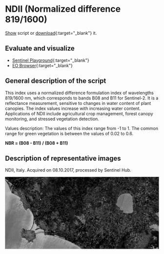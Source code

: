 # NDII (Normalized difference 819/1600)
<a href="#" id='togglescript'>Show</a> script or [download](script.js){:target="_blank"} it.
<div id='script_view' style="display:none">
{% highlight javascript %}
{% include_relative script.js %}
{% endhighlight %}
</div>

## Evaluate and visualize
 - [Sentinel Playground](https://apps.sentinel-hub.com/sentinel-playground/?source=S2&lat=43.514198796857976&lng=16.601028442382812&zoom=11&preset=CUSTOM&layers=B01,B02,B03&maxcc=20&gain=1.0&gamma=1.0&time=2019-06-01%7C2019-12-23&atmFilter=&showDates=false&evalscript=ICAgICAgLy8KLy8gTm9ybWFsaXplZCBEaWZmZXJlbmNlIDgxOS8xNjAwIE5ESUkgKGFiYnJ2LiBORElJKQovLwovLyBHZW5lcmFsIGZvcm11bGE6ICg4MTlubS0xNjAwbm0pLyg4MTlubSsxNjAwbm0pCi8vCi8vIFVSTCBodHRwczovL3d3dy5pbmRleGRhdGFiYXNlLmRlL2RiL3NpLXNpbmdsZS5waHA%2Fc2Vuc29yX2lkPTk2JnJzaW5kZXhfaWQ9MjQyCi8vCgpsZXQgaW5kZXggPSAoQjA4IC0gQjExKSAvIChCMDggKyBCMTEpOwpyZXR1cm5baW5kZXhd&evalscripturl=https://raw.githubusercontent.com/sentinel-hub/custom-scripts/master/sentinel-2/ndwi/script.js){:target="_blank"}
 - [EO Browser](https://apps.sentinel-hub.com/eo-browser/?lat=42.5463&lng=11.5961&zoom=11&time=2019-12-10&preset=CUSTOM&datasource=Sentinel-2%20L1C&layers=B01,B02,B03&evalscript=ICAgICAgLy8KLy8gTm9ybWFsaXplZCBEaWZmZXJlbmNlIDgxOS8xNjAwIE5ESUkgKGFiYnJ2LiBORElJKQovLwovLyBHZW5lcmFsIGZvcm11bGE6ICg4MTlubS0xNjAwbm0pLyg4MTlubSsxNjAwbm0pCi8vCi8vIFVSTCBodHRwczovL3d3dy5pbmRleGRhdGFiYXNlLmRlL2RiL3NpLXNpbmdsZS5waHA%2Fc2Vuc29yX2lkPTk2JnJzaW5kZXhfaWQ9MjQyCi8vCgpsZXQgaW5kZXggPSAoQjA4IC0gQjExKSAvIChCMDggKyBCMTEpOwpyZXR1cm5baW5kZXhd){:target="_blank"}
## General description of the script

This index uses a normalized difference formulation index of wavelengths 819/1600 nm, which corresponds to bands B08 and B11 for Sentinel-2. It is a reflectance measurement, sensitive to changes in water content of plant canopies. The index values increase with increasing water content. Applications of NDII include agricultural crop management, forest canopy monitoring, and stressed vegetation detection.

Values description: The values of this index range from -1 to 1. The common range for green vegetation is between the values of 0.02 to 0.6.

**NBR = (B08 - B11) / (B08 + B11)**

## Description of representative images

NDII, Italy. Acquired on 08.10.2017, processed by Sentinel Hub. 

![NDII](fig/fig1.png)

